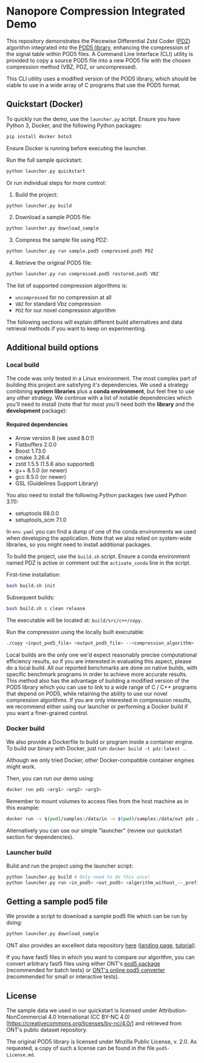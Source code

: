 # Nanopore Compression Integrated Demo

This repository demonstrates the Piecewise Differential Zstd Coder ([PDZ](https://github.com/Rafael-Cast/Piecewise-Differential-Zstd-Coder)) algorithm integrated into the [POD5 library](https://github.com/nanoporetech/pod5-file-format), enhancing the compression of the signal table within POD5 files. A Command Line Interface (CLI) utility is provided to copy a source POD5 file into a new POD5 file with the chosen compression method (VBZ, PDZ, or uncompressed).

This CLI utility uses a modified version of the POD5 library, which should be viable to use in a wide array of C programs that use the POD5 format.

## Quickstart (Docker)

To quickly run the demo, use the `launcher.py` script. Ensure you have Python 3, Docker, and the following Python packages:

```sh
pip install docker boto3
```

Ensure Docker is running before executing the launcher.

Run the full sample quickstart:

```sh
python launcher.py quickstart
```

Or run individual steps for more control:

1. Build the project:

```sh
python launcher.py build
```

2. Download a sample POD5 file:

```sh
python launcher.py download_sample
```

3. Compress the sample file using PDZ:

```sh
python launcher.py run sample.pod5 compressed.pod5 PDZ
```

4. Retrieve the original POD5 file:

```sh
python launcher.py run compressed.pod5 restored.pod5 VBZ
```

The list of supported compression algorithms is:

- `uncompressed` for no compression at all
- `VBZ` for standard Vbz compression
- `PDZ` for our novel compression algorithm

The following sections will explain different build alternatives and data retrieval methods if you want to keep on experimenting.

## Additional build options

### Local build

The code was only tested in a Linux environment.
The most complex part of building this project are satisfying it's dependencies. We used a strategy combining **system libraries** plus a **conda environment**, but feel free to use any other strategy. We continue with a list of notable dependencies which you'll need to install (note that for most you'll need both the **library** and the **development** package):

#### Required dependencies

- Arrow version 8 (we used 8.0.1)
- Flatbuffers 2.0.0
- Boost 1.73.0
- cmake 3.26.4
- zstd  1.5.5 (1.5.6 also supported)
- g++ 8.5.0 (or newer)
- gcc 8.5.0 (or newer)
- GSL (Guidelines Support Library)

You also need to install the following Python packages (we used Python 3.11):

- setuptools 68.0.0
- setuptools_scm 7.1.0

In `env.yaml` you can find a dump of one of the conda environments we used when developing the application. Note that we also relied on system-wide libraries, so you might need to install additional packages.

To build the project, use the `build.sh` script. Ensure a conda environment named PDZ is active or comment out the `activate_conda` line in the script.

First-time installation:

```sh
bash build.sh init
```

Subsequent builds:

```sh
bash build.sh c clean release
```

The executable will be located at: `build/src/c++/copy`.

Run the compression using the locally built executable:

```sh
./copy <input_pod5_file> <output_pod5_file> --<compression_algorithm>
```

Local builds are the only one we'd expect reasonably precise computational efficiency results, so if you are interested in evaluating this aspect, please do a local build. All our reported benchmarks are done on native builds, with specific benchmark programs in order to achieve more accurate results. 
This method also has the advantage of building a modified version of the POD5 library which you can use to link to a wide range of C / C++ programs that depend on POD5, while retaining the ability to use our novel compression algorithms.
If you are only interested in compression results, we recommend either using our launcher or performing a Docker build if you want a finer-grained control.

### Docker build

We also provide a Dockerfile to build or program inside a container engine. To build our binary with Docker, just run: `docker build -t pdz:latest .`.

Although we only tried Docker, other Docker-compatible container engines might work.

Then, you can run our demo using:

```sh
docker run pdz <arg1> <arg2> <arg3>
```

Remember to mount volumes to access files from the host machine as in this example:

```sh
docker run -v $(pwd)/samples:/data/in -v $(pwd)/samples:/data/out pdz /data/in/PAU59949_pass_ed4a9f02_3084670d_232.pod5 /data/out/out.pod5 --PDZ
```

Alternatively you can use our simple "launcher" (review our quickstart section for dependencies).

### Launcher build

Build and run the project using the launcher script:

```sh
python launcher.py build # Only need to do this once!
python launcher.py run <in_pod5> <out_pod5> <algorithm_without_--_prefix>
```

## Getting a sample pod5 file

We provide a script to download a sample pod5 file which can be run by doing: 

```sh
python launcher.py download_sample
```

ONT also provides an excellent data repository [here](https://labs.epi2me.io/category/data-releases/) ([landing page](https://labs.epi2me.io/dataindex/), [tutorial](https://labs.epi2me.io/tutorials/)).

If you have fast5 files in which you want to compare our algorithm, you can convert arbitrary fast5 files using either ONT's [pod5 package](https://pypi.org/project/pod5/) (recommended for batch tests) or [ONT's online pod5 converter](https://pod5.nanoporetech.com/) (recommended for small or interactive tests).

## License

The sample data we used in our quickstart is licensed under Attribution-NonCommercial 4.0 International (CC BY-NC 4.0)[https://creativecommons.org/licenses/by-nc/4.0/] and retrieved from ONT's public dataset repository.

The original POD5 library is licensed under Mozilla Public License, v. 2.0. As requested, a copy of such a license can be found in the file `pod5-License.md`.